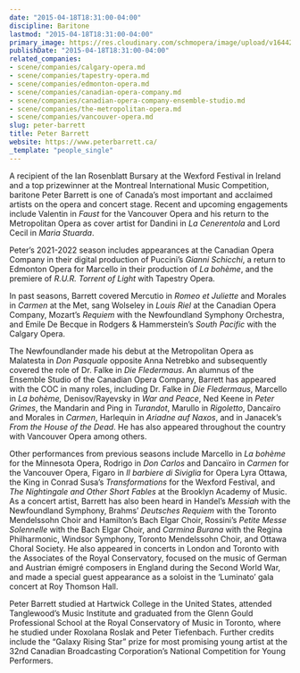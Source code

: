 ```yaml
---
date: "2015-04-18T18:31:00-04:00"
discipline: Baritone
lastmod: "2015-04-18T18:31:00-04:00"
primary_image: https://res.cloudinary.com/schmopera/image/upload/v1644283802/media/2022/02/PeterBarrett_g2io1w.jpg
publishDate: "2015-04-18T18:31:00-04:00"
related_companies:
- scene/companies/calgary-opera.md
- scene/companies/tapestry-opera.md
- scene/companies/edmonton-opera.md
- scene/companies/canadian-opera-company.md
- scene/companies/canadian-opera-company-ensemble-studio.md
- scene/companies/the-metropolitan-opera.md
- scene/companies/vancouver-opera.md
slug: peter-barrett
title: Peter Barrett
website: https://www.peterbarrett.ca/
_template: "people_single"
---
```

A recipient of the Ian Rosenblatt Bursary at the Wexford Festival in Ireland and a top prizewinner at the Montreal International Music Competition, baritone Peter Barrett is one of Canada’s most important and acclaimed artists on the opera and concert stage. Recent and upcoming engagements include Valentin in _Faust_ for the Vancouver Opera and his return to the Metropolitan Opera as cover artist for Dandini in _La Cenerentola_ and Lord Cecil in _Maria Stuarda_.

Peter’s 2021-2022 season includes appearances at the Canadian Opera Company in their digital production of Puccini’s _Gianni Schicchi_, a return to Edmonton Opera for Marcello in their production of _La bohème_, and the premiere of _R.U.R. Torrent of Light_ with Tapestry Opera.

In past seasons, Barrett covered Mercutio in _Romeo et Juliette_ and Morales in _Carmen_ at the Met, sang Wolseley in _Louis Riel_ at the Canadian Opera Company, Mozart’s _Requiem_ with the Newfoundland Symphony Orchestra, and Emile De Becque in Rodgers & Hammerstein’s _South Pacific_ with the Calgary Opera.

The Newfoundlander made his debut at the Metropolitan Opera as Malatesta in _Don Pasquale_ opposite Anna Netrebko and subsequently covered the role of Dr. Falke in _Die Fledermaus_. An alumnus of the Ensemble Studio of the Canadian Opera Company, Barrett has appeared with the COC in many roles, including Dr. Falke in _Die Fledermaus_, Marcello in _La bohème,_ Denisov/Rayevsky in _War and Peace_, Ned Keene in _Peter Grimes_, the Mandarin and Ping in _Turandot_, Marullo in _Rigoletto_, Dancaïro and Morales in _Carmen_, Harlequin in _Ariadne auf Naxos_, and in Janacek’s _From the House of the Dead_. He has also appeared throughout the country with Vancouver Opera among others.

Other performances from previous seasons include Marcello in _La bohème_ for the Minnesota Opera, Rodrigo in _Don Carlos_ and Dancaïro in _Carmen_ for the Vancouver Opera, Figaro in _Il barbiere di Siviglia_ for Opera Lyra Ottawa, the King in Conrad Susa’s _Transformations_ for the Wexford Festival, and _The Nightingale and Other Short Fables_ at the Brooklyn Academy of Music. As a concert artist, Barrett has also been heard in Handel’s _Messiah_ with the Newfoundland Symphony, Brahms’ _Deutsches Requiem_ with the Toronto Mendelssohn Choir and Hamilton’s Bach Elgar Choir, Rossini’s _Petite Messe Solennelle_ with the Bach Elgar Choir, and _Carmina Burana_ with the Regina Philharmonic, Windsor Symphony, Toronto Mendelssohn Choir, and Ottawa Choral Society. He also appeared in concerts in London and Toronto with the Associates of the Royal Conservatory, focused on the music of German and Austrian émigré composers in England during the Second World War, and made a special guest appearance as a soloist in the ‘Luminato’ gala concert at Roy Thomson Hall.

Peter Barrett studied at Hartwick College in the United States, attended Tanglewood’s Music Institute and graduated from the Glenn Gould Professional School at the Royal Conservatory of Music in Toronto, where he studied under Roxolana Roslak and Peter Tiefenbach. Further credits include the “Galaxy Rising Star” prize for most promising young artist at the 32nd Canadian Broadcasting Corporation’s National Competition for Young Performers.